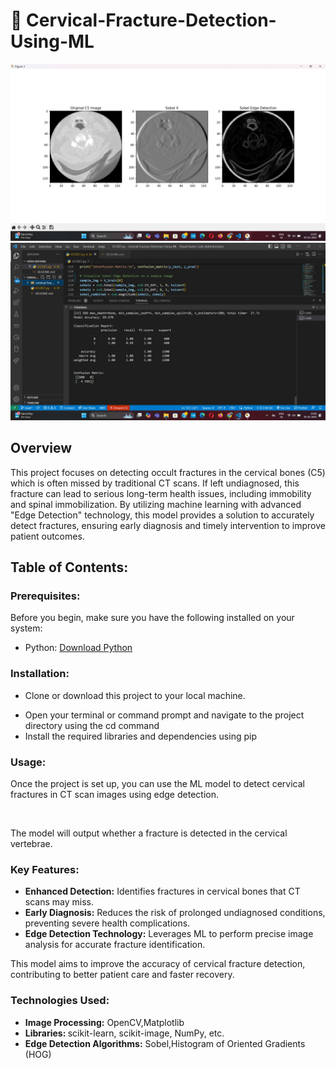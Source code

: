 # 🧠 Cervical-Fracture-Detection-Using-ML
![image alt](https://github.com/Pritam-Mondal18/Cervical-Fracture-Detection-Using-ML/blob/9d97ab30b3a5efb1394059c291bd522ca38b5bf6/c98a59c3-af9c-4a90-82b9-967a7427f5f3.jpg)
![image alt](https://github.com/Pritam-Mondal18/Cervical-Fracture-Detection-Using-ML/blob/eba0046d1631365e2f70eabb7215da88d4ca4690/3cf1bf2d-bce5-4136-91bc-3691af556a7e.jpg)

## Overview

<p>This project focuses on detecting occult fractures in the cervical bones (C5) which is often missed by traditional CT scans. If left undiagnosed, this fracture can lead to serious long-term health issues, including immobility and spinal immobilization. By utilizing machine learning with advanced "Edge Detection" technology, this model provides a solution to accurately detect fractures, ensuring early diagnosis and timely intervention to improve patient outcomes.</p>

## Table of Contents:
### Prerequisites:
<p>Before you begin, make sure you have the following installed on your system:</p>
<ul><li>Python: <a href="Download Python">Download Python</a></li></ul>

### Installation:
<ul><li><p>Clone or download this project to your local machine.</p></li>
<li>Open your terminal or command prompt and navigate to the project directory using the cd command</li>
<li>Install the required libraries and dependencies using pip</li></ul>

### Usage:
<p>Once the project is set up, you can use the ML model to detect cervical fractures in CT scan images using edge detection.</p><br/>
<p>The model will output whether a fracture is detected in the cervical vertebrae.</p>

### Key Features:
<ul><li><b>Enhanced Detection:</b> Identifies fractures in cervical bones that CT scans may miss.<br/></li>
<li><b>Early Diagnosis:</b> Reduces the risk of prolonged undiagnosed conditions, preventing severe health complications.<br/></li>
<li><b>Edge Detection Technology:</b> Leverages ML to perform precise image analysis for accurate fracture identification.<br/></ul></li>
<p>This model aims to improve the accuracy of cervical fracture detection, contributing to better patient care and faster recovery.</p>

### Technologies Used:
  <ul><li><b>Image Processing:</b> OpenCV,Matplotlib</li>
  <li><b>Libraries: </b>scikit-learn, scikit-image, NumPy, etc.</li>
  <li><b>Edge Detection Algorithms:</b> Sobel,Histogram of Oriented Gradients (HOG)</li>
  </ul>
